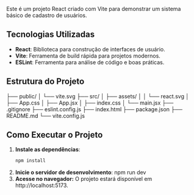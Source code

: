 Este é um projeto React criado com Vite para demonstrar um sistema básico de cadastro de usuários.

## Tecnologias Utilizadas

- **React**: Biblioteca para construção de interfaces de usuário.
- **Vite**: Ferramenta de build rápida para projetos modernos.
- **ESLint**: Ferramenta para análise de código e boas práticas.

## Estrutura do Projeto

├── public/ │ └── vite.svg ├── src/ │ ├── assets/ │ │ └── react.svg │ ├── App.css │ ├── App.jsx │ ├── index.css │ └── main.jsx ├── .gitignore ├── eslint.config.js ├── index.html ├── package.json ├── README.md └── vite.config.js

## Como Executar o Projeto

1. **Instale as dependências**:
   ```bash
   npm install
2. **Inicie o servidor de desenvolvimento**:
   npm run dev
3. **Acesse no navegador:** O projeto estará disponível em http://localhost:5173.
   
